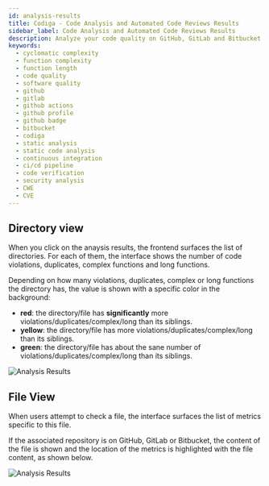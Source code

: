 ```yaml
---
id: analysis-results
title: Codiga - Code Analysis and Automated Code Reviews Results
sidebar_label: Code Analysis and Automated Code Reviews Results
description: Analyze your code quality on GitHub, GitLab and Bitbucket and spot any security or vulnerability issue. Support for 12+ languages, start for free today.
keywords:
  - cyclomatic complexity
  - function complexity
  - function length
  - code quality
  - software quality
  - github
  - gitlab
  - github actions
  - github profile
  - github badge
  - bitbucket
  - codiga
  - static analysis
  - static code analysis
  - continuous integration
  - ci/cd pipeline
  - code verification
  - security analysis
  - CWE
  - CVE
---
```


## Directory view

When you click on the anaysis results, the frontend surfaces
the list of directories. For each of them, the interface
shows the number of code violations, duplicates, complex functions
and long functions.

Depending on how many violations, duplicates, complex or long
functions the directory has, the value is shown with a specific color
in the background:

- **red**: the directory/file has **significantly** more violations/duplicates/complex/long than its siblings.
- **yellow**: the directory/file has more violations/duplicates/complex/long than
  its siblings.
- **green**: the directory/file has about the sane number of violations/duplicates/complex/long than its siblings.

![Analysis Results](/img/analysis-results-01.png)

## File View

When users attempt to check a file, the interface surfaces the list of metrics specific to this file.

If the associated repository is on GitHub, GitLab or Bitbucket, the content of the file is
shown and the location of the metrics is highlighted with the file content, as shown below.

![Analysis Results](/img/analysis-results-02.png)
